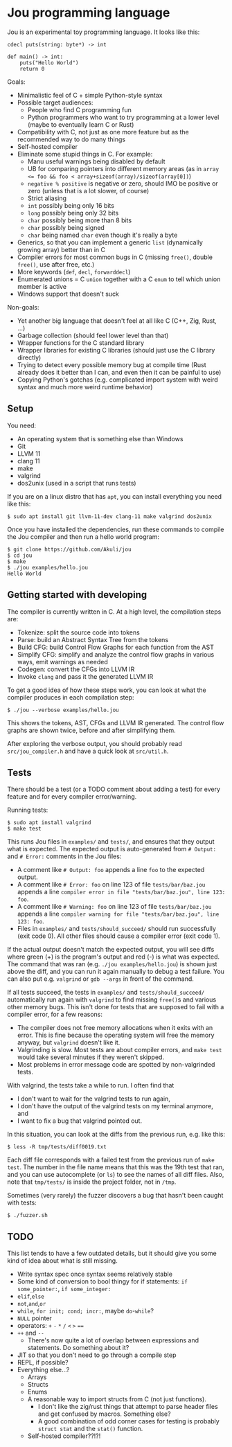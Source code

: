 # Jou programming language

Jou is an experimental toy programming language. It looks like this:

```python3
cdecl puts(string: byte*) -> int

def main() -> int:
    puts("Hello World")
    return 0
```

Goals:
- Minimalistic feel of C + simple Python-style syntax
- Possible target audiences:
    - People who find C programming fun
    - Python programmers who want to try programming at a lower level (maybe to eventually learn C or Rust)
- Compatibility with C, not just as one more feature but as the recommended way to do many things
- Self-hosted compiler
- Eliminate some stupid things in C. For example:
    - Manu useful warnings being disabled by default
    - UB for comparing pointers into different memory areas
        (as in `array <= foo && foo < array+sizeof(array)/sizeof(array[0])`)
    - `negative % positive` is negative or zero, should IMO be positive or zero
        (unless that is a lot slower, of course)
    - Strict aliasing
    - `int` possibly being only 16 bits
    - `long` possibly being only 32 bits
    - `char` possibly being more than 8 bits
    - `char` possibly being signed
    - `char` being named `char` even though it's really a byte
- Generics, so that you can implement a generic `list` (dynamically growing array)
    better than in C
- Compiler errors for most common bugs in C (missing `free()`, double `free()`, use after free, etc.)
- More keywords (`def`, `decl`, `forwarddecl`)
- Enumerated unions = C `union` together with a C `enum` to tell which union member is active
- Windows support that doesn't suck

Non-goals:
- Yet another big language that doesn't feel at all like C (C++, Zig, Rust, ...)
- Garbage collection (should feel lower level than that)
- Wrapper functions for the C standard library
- Wrapper libraries for existing C libraries (should just use the C library directly)
- Trying to detect every possible memory bug at compile time
    (Rust already does it better than I can, and even then it can be painful to use)
- Copying Python's gotchas
    (e.g. complicated import system with weird syntax and much more weird runtime behavior)


## Setup

You need:
- An operating system that is something else than Windows
- Git
- LLVM 11
- clang 11
- make
- valgrind
- dos2unix (used in a script that runs tests)

If you are on a linux distro that has `apt`, you can install everything you need like this:

```
$ sudo apt install git llvm-11-dev clang-11 make valgrind dos2unix
```

Once you have installed the dependencies,
run these commands to compile the Jou compiler and then run a hello world program:

```
$ git clone https://github.com/Akuli/jou
$ cd jou
$ make
$ ./jou examples/hello.jou
Hello World
```


## Getting started with developing

The compiler is currently written in C. At a high level, the compilation steps are:
- Tokenize: split the source code into tokens
- Parse: build an Abstract Syntax Tree from the tokens
- Build CFG: build Control Flow Graphs for each function from the AST
- Simplify CFG: simplify and analyze the control flow graphs in various ways, emit warnings as needed
- Codegen: convert the CFGs into LLVM IR
- Invoke `clang` and pass it the generated LLVM IR

To get a good idea of how these steps work,
you can look at what the compiler produces in each compilation step:

```
$ ./jou --verbose examples/hello.jou
```

This shows the tokens, AST, CFGs and LLVM IR generated.
The control flow graphs are shown twice, before and after simplifying them.

After exploring the verbose output, you should probably
read `src/jou_compiler.h` and have a quick look at `src/util.h`.


## Tests

There should be a test (or a TODO comment about adding a test)
for every feature and for every compiler error/warning.

Running tests:

```
$ sudo apt install valgrind
$ make test
```

This runs Jou files in `examples/` and `tests/`,
and ensures that they output what is expected.
The expected output is auto-generated from `# Output:` and `# Error:` comments in the Jou files:

- A comment like `# Output: foo` appends a line `foo` to the expected output.
- A comment like `# Error: foo` on line 123 of file `tests/bar/baz.jou` appends a line
    `compiler error in file "tests/bar/baz.jou", line 123: foo`.
- A comment like `# Warning: foo` on line 123 of file `tests/bar/baz.jou` appends a line
    `compiler warning for file "tests/bar/baz.jou", line 123: foo`.
- Files in `examples/` and `tests/should_succeed/` should run successfully (exit code 0).
    All other files should cause a compiler error (exit code 1).

If the actual output doesn't match the expected output, you will see diffs where
green (+) is the program's output and red (-) is what was expected.
The command that was ran (e.g. `./jou examples/hello.jou`) is shown just above the diff,
and you can run it again manually to debug a test failure.
You can also put e.g. `valgrind` or `gdb --args` in front of the command.

If all tests succeed, the tests in `examples/` and `tests/should_succeed/`
automatically run again with `valgrind` to find missing `free()`s and various other memory bugs.
This isn't done for tests that are supposed to fail with a compiler error, for a few reasons:
- The compiler does not free memory allocations when it exits with an error.
    This is fine because the operating system will free the memory anyway,
    but `valgrind` doesn't like it.
- Valgrinding is slow. Most tests are about compiler errors,
    and `make test` would take several minutes if they weren't skipped.
- Most problems in error message code are spotted by non-valgrinded tests.

With valgrind, the tests take a while to run. I often find that
- I don't want to wait for the valgrind tests to run again,
- I don't have the output of the valgrind tests on my terminal anymore, and
- I want to fix a bug that valgrind pointed out.

In this situation, you can look at the diffs from the previous run, e.g. like this:

```
$ less -R tmp/tests/diff0019.txt
```

Each diff file corresponds with a failed test from the previous run of `make test`.
The number in the file name means that this was the 19th test that ran,
and you can use autocomplete (or `ls`) to see the names of all diff files.
Also, note that `tmp/tests/` is inside the project folder, not in `/tmp`.

Sometimes (very rarely) the fuzzer discovers a bug that hasn't been caught with tests:

```
$ ./fuzzer.sh
```


## TODO

This list tends to have a few outdated details,
but it should give you some kind of idea about what is still missing.

- Write syntax spec once syntax seems relatively stable
- Some kind of conversion to bool thingy for if statements: `if some_pointer:`, `if some_integer:`
- `elif`,`else`
- `not`,`and`,`or`
- `while`, `for init; cond; incr:`, maybe `do`-`while`?
- `NULL` pointer
- operators: `+` `-` `*` `/` `<` `>` `==`
- `++` and `--`
    - There's now quite a lot of overlap between expressions and statements.
        Do something about it?
- JIT so that you don't need to go through a compile step
- REPL, if possible?
- Everything else...?
    - Arrays
    - Structs
    - Enums
    - A reasonable way to import structs from C (not just functions).
        - I don't like the zig/rust things that attempt to parse header files and get confused by macros. Something else?
        - A good combination of odd corner cases for testing is probably `struct stat` and the `stat()` function.
    - Self-hosted compiler??!?!
